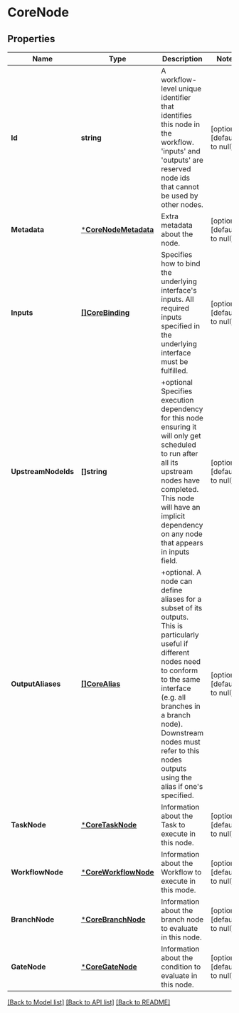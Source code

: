 # CoreNode

## Properties
Name | Type | Description | Notes
------------ | ------------- | ------------- | -------------
**Id** | **string** | A workflow-level unique identifier that identifies this node in the workflow. &#39;inputs&#39; and &#39;outputs&#39; are reserved node ids that cannot be used by other nodes. | [optional] [default to null]
**Metadata** | [***CoreNodeMetadata**](coreNodeMetadata.md) | Extra metadata about the node. | [optional] [default to null]
**Inputs** | [**[]CoreBinding**](coreBinding.md) | Specifies how to bind the underlying interface&#39;s inputs. All required inputs specified in the underlying interface must be fulfilled. | [optional] [default to null]
**UpstreamNodeIds** | **[]string** | +optional Specifies execution dependency for this node ensuring it will only get scheduled to run after all its upstream nodes have completed. This node will have an implicit dependency on any node that appears in inputs field. | [optional] [default to null]
**OutputAliases** | [**[]CoreAlias**](coreAlias.md) | +optional. A node can define aliases for a subset of its outputs. This is particularly useful if different nodes need to conform to the same interface (e.g. all branches in a branch node). Downstream nodes must refer to this nodes outputs using the alias if one&#39;s specified. | [optional] [default to null]
**TaskNode** | [***CoreTaskNode**](coreTaskNode.md) | Information about the Task to execute in this node. | [optional] [default to null]
**WorkflowNode** | [***CoreWorkflowNode**](coreWorkflowNode.md) | Information about the Workflow to execute in this mode. | [optional] [default to null]
**BranchNode** | [***CoreBranchNode**](coreBranchNode.md) | Information about the branch node to evaluate in this node. | [optional] [default to null]
**GateNode** | [***CoreGateNode**](coreGateNode.md) | Information about the condition to evaluate in this node. | [optional] [default to null]

[[Back to Model list]](../README.md#documentation-for-models) [[Back to API list]](../README.md#documentation-for-api-endpoints) [[Back to README]](../README.md)


